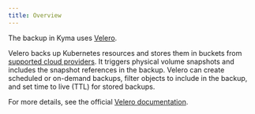 ```yaml
---
title: Overview
---
```


The backup in Kyma uses [Velero](https://github.com/heptio/velero/).

Velero backs up Kubernetes resources and stores them in buckets from [supported cloud providers](https://velero.io/docs/v1.0.0/support-matrix/). It triggers physical volume snapshots and includes the snapshot references in the backup. Velero can create scheduled or on-demand backups, filter objects to include in the backup, and set time to live (TTL) for stored backups.

For more details, see the official [Velero documentation](https://velero.io/docs/v1.0.0).
